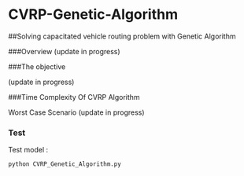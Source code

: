 # CVRP-Genetic-Algorithm
##Solving capacitated vehicle routing problem with Genetic Algorithm



###Overview
(update in progress)

###The objective

(update in progress)

###Time Complexity Of CVRP Algorithm

Worst Case Scenario (update in progress)

### Test

Test model :

```bash
python CVRP_Genetic_Algorithm.py 
```
